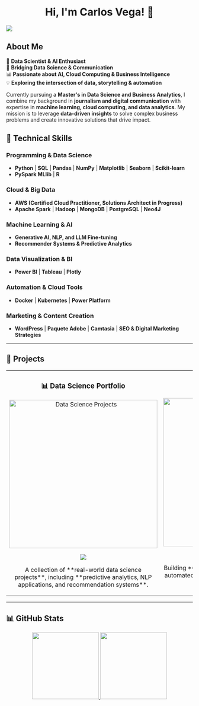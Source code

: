 <div align="center">
<h1 align="center">Hi, I'm Carlos Vega! 👋</h1>
</div>
<img src="https://i.imgur.com/3gL0H8j.png">

## About Me  

🚀 **Data Scientist & AI Enthusiast**  
🎯 **Bridging Data Science & Communication**  
📊 **Passionate about AI, Cloud Computing & Business Intelligence**  
💡 **Exploring the intersection of data, storytelling & automation**  

Currently pursuing a **Master's in Data Science and Business Analytics**, I combine my background in **journalism and digital communication** with expertise in **machine learning, cloud computing, and data analytics**. My mission is to leverage **data-driven insights** to solve complex business problems and create innovative solutions that drive impact.  

## 🔧 Technical Skills  

### **Programming & Data Science**  
- **Python** | **SQL** | **Pandas** | **NumPy** | **Matplotlib** | **Seaborn** | **Scikit-learn**  
- **PySpark MLlib** | **R**  

### **Cloud & Big Data**  
- **AWS (Certified Cloud Practitioner, Solutions Architect in Progress)**  
- **Apache Spark** | **Hadoop** | **MongoDB** | **PostgreSQL** | **Neo4J**  

### **Machine Learning & AI**    
- **Generative AI, NLP, and LLM Fine-tuning**  
- **Recommender Systems & Predictive Analytics**  

### **Data Visualization & BI**  
- **Power BI** | **Tableau** | **Plotly**

### **Automation & Cloud Tools**  
- **Docker** | **Kubernetes** | **Power Platform**

### **Marketing & Content Creation**  
- **WordPress** | **Paquete Adobe** | **Camtasia** | **SEO & Digital Marketing Strategies**  
---

## 🚀 Projects  

<table>
<tr>
<td width="50%">
<h3 align="center">📊 Data Science Portfolio</h3>
<div align="center">
<a href="https://github.com/carlosvegagonzalez/datascience-portfolio" target="_blank"><img src="https://i.imgur.com/Jji0CIE.jpg" width="400" alt="Data Science Projects"></a>
<p>
<a href="https://github.com/carlosvegagonzalez/datascience-portfolio" target="_blank">
<img src="https://img.shields.io/badge/Code-GitHub-blue?style=for-the-badge&logo=github&logoColor=white">
</a>
</p>
<p>A collection of **real-world data science projects**, including **predictive analytics, NLP applications, and recommendation systems**.</p>
</div>
</td>

<td width="50%">
<h3 align="center">🤖 AI & Automation</h3>
<div align="center">
<a href="https://github.com/carlosvegagonzalez/ai-automation" target="_blank"><img src="https://i.imgur.com/BhK5X8Y.png" width="400" alt="AI & Automation"></a>
<p>
<a href="https://github.com/carlosvegagonzalez/ai-automation" target="_blank">
<img src="https://img.shields.io/badge/Code-GitHub-blue?style=for-the-badge&logo=github&logoColor=white">
</a>
</p>
<p>Building **AI-driven chatbots, LLM fine-tuning, and automated workflows** using OpenAI, LangChain & Python.</p>
</div>
</td>
</tr>
</table>

---

## 📊 GitHub Stats  

<p align="center">
<a href="https://github.com/carlosvegag1">
  <img height="180em" src="https://github-readme-stats-eight-theta.vercel.app/api?username=carlosvegag1&show_icons=true&theme=algolia&include_all_commits=true&count_private=true"/>
  <img height="180em" src="https://github-readme-stats-eight-theta.vercel.app/api/top-langs/?username=carlosvegag1&layout=compact&langs_count=8&theme=algolia"/>
</a>
</p>
